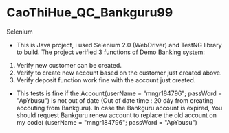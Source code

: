 # CaoThiHue_QC_Bankguru99
Selenium
- This is Java project, i used Selenium 2.0 (WebDriver) and TestNG library to build.
The project verified 3 functions of Demo Banking system:
1. Verify new customer can be created.
2. Verify to create new account based on the customer just created above.
3. Verify deposit function work fine with the account just created.

- This tests is fine if the Account(userName = "mngr184796"; passWord = "ApYbusu") is not out of date (Out of date time : 20 dáy from creating accouting from Bankguru).
In case the Bankguru account is expired, You should request Bankguru renew account  to replace the old account on my code( (userName = "mngr184796"; passWord = "ApYbusu")
